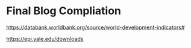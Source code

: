 # Final Blog Compliation


https://databank.worldbank.org/source/world-development-indicators#

https://epi.yale.edu/downloads
